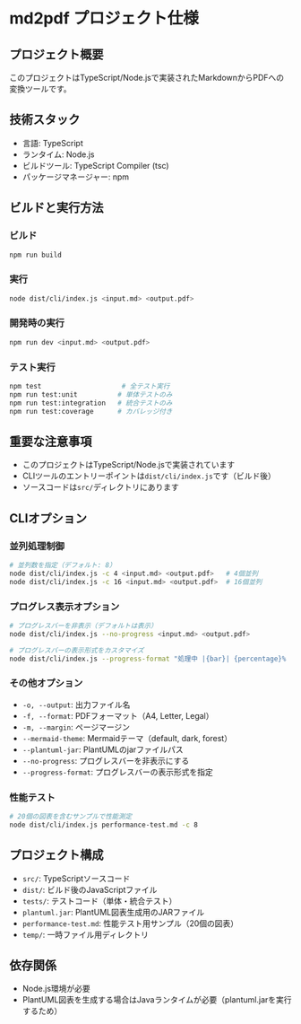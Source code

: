# md2pdf プロジェクト仕様

## プロジェクト概要

このプロジェクトはTypeScript/Node.jsで実装されたMarkdownからPDFへの変換ツールです。

## 技術スタック

- 言語: TypeScript
- ランタイム: Node.js
- ビルドツール: TypeScript Compiler (tsc)
- パッケージマネージャー: npm

## ビルドと実行方法

### ビルド

```bash
npm run build
```

### 実行

```bash
node dist/cli/index.js <input.md> <output.pdf>
```

### 開発時の実行

```bash
npm run dev <input.md> <output.pdf>
```

### テスト実行

```bash
npm test                    # 全テスト実行
npm run test:unit          # 単体テストのみ  
npm run test:integration   # 統合テストのみ
npm run test:coverage      # カバレッジ付き
```

## 重要な注意事項

- このプロジェクトはTypeScript/Node.jsで実装されています
- CLIツールのエントリーポイントは`dist/cli/index.js`です（ビルド後）
- ソースコードは`src/`ディレクトリにあります

## CLIオプション

### 並列処理制御

```bash
# 並列数を指定（デフォルト: 8）
node dist/cli/index.js -c 4 <input.md> <output.pdf>   # 4個並列
node dist/cli/index.js -c 16 <input.md> <output.pdf>  # 16個並列
```

### プログレス表示オプション

```bash
# プログレスバーを非表示（デフォルトは表示）
node dist/cli/index.js --no-progress <input.md> <output.pdf>

# プログレスバーの表示形式をカスタマイズ
node dist/cli/index.js --progress-format "処理中 |{bar}| {percentage}% | {stage}" <input.md> <output.pdf>
```

### その他オプション

- `-o, --output`: 出力ファイル名
- `-f, --format`: PDFフォーマット（A4, Letter, Legal）
- `-m, --margin`: ページマージン
- `--mermaid-theme`: Mermaidテーマ（default, dark, forest）
- `--plantuml-jar`: PlantUMLのjarファイルパス
- `--no-progress`: プログレスバーを非表示にする
- `--progress-format`: プログレスバーの表示形式を指定

### 性能テスト

```bash
# 20個の図表を含むサンプルで性能測定
node dist/cli/index.js performance-test.md -c 8
```

## プロジェクト構成

- `src/`: TypeScriptソースコード
- `dist/`: ビルド後のJavaScriptファイル
- `tests/`: テストコード（単体・統合テスト）
- `plantuml.jar`: PlantUML図表生成用のJARファイル
- `performance-test.md`: 性能テスト用サンプル（20個の図表）
- `temp/`: 一時ファイル用ディレクトリ

## 依存関係

- Node.js環境が必要
- PlantUML図表を生成する場合はJavaランタイムが必要（plantuml.jarを実行するため）
